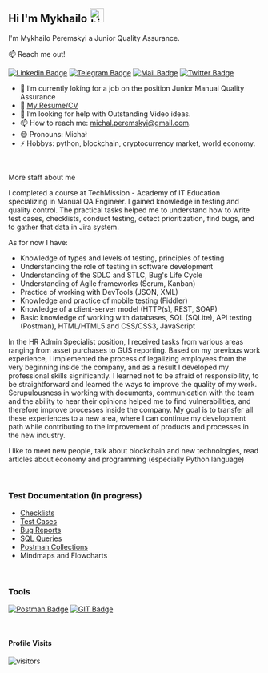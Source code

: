 ## Hi I'm Mykhailo <img src="https://user-images.githubusercontent.com/1303154/88677602-1635ba80-d120-11ea-84d8-d263ba5fc3c0.gif" width="28px" height="28px" alt="hi">

I'm Mykhailo Peremskyi a Junior Quality Assurance.

:mailbox: Reach me out!

[![Linkedin Badge](https://img.shields.io/badge/-Mykhailo-0e76a8?style=flat&labelColor=0e76a8&logo=linkedin&logoColor=white)](https://www.linkedin.com/in/mykhailo-peremskyi/) [![Telegram Badge](https://img.shields.io/badge/-@peremm-1ca0f1?style=flat&labelColor=1ca0f1&logo=telegram&logoColor=white&link)](https://t.me/peremm) [![Mail Badge](https://img.shields.io/badge/-michal.peremskyi-c0392b?style=flat&labelColor=c0392b&logo=gmail&logoColor=white)](mailto:michal.peremskyi@gmail.com) [![Twitter Badge](https://img.shields.io/badge/-@mperemm-1ca0f1?style=flat&labelColor=1ca0f1&logo=twitter&logoColor=white&link=https://twitter.com/Ipenywis)](https://twitter.com/mperemm) 

<!-- TODO: Add last video link -->

- 🔭 I’m currently loking for a job on the position Junior Manual Quality Assurance
- :paperclip: [My Resume/CV](https://github.com/mperemskyi/mperemskyi/blob/main/resume/CV_Mykhailo%20Peremskyi.pdf)
- 🤔 I’m looking for help with Outstanding Video ideas.
- 📫 How to reach me: michal.peremskyi@gmail.com.
- 😄 Pronouns: Michał 
- ⚡ Hobbys: python, blockchain, cryptocurrency market, world economy.

</br>

More staff about me

I completed a course at TechMission - Academy of IT Education specializing in Manual QA Engineer. 
I gained knowledge in testing and quality control. The practical tasks helped me to understand how to write test cases, checklists, conduct testing, detect prioritization, find bugs, and to gather that data in Jira system.</br>

As for now I have:

* Knowledge of types and levels of testing, principles of testing
* Understanding the role of testing in software development
* Understanding of the SDLC and STLC, Bug's Life Cycle
* Understanding of Agile frameworks (Scrum, Kanban)
* Practice of working with DevTools (JSON, XML)
* Knowledge and practice of mobile testing (Fiddler)
* Knowledge of a client-server model (HTTP(s), REST, SOAP)
* Basic knowledge of working with databases, SQL (SQLite), API testing (Postman), HTML/HTML5 and CSS/CSS3, JavaScript

In the HR Admin Specialist position, I received tasks from various areas ranging from asset purchases to GUS reporting. Based on my previous work experience, I implemented the process of legalizing employees from the very beginning inside the company, and as a result I developed my professional skills significantly. I learned not to be afraid of responsibility, to be straightforward and learned the ways to improve the quality of my work. Scrupulousness in working with documents, communication with the team and the ability to hear their opinions helped me to find vulnerabilities, and therefore improve processes inside the company. 
My goal is to transfer all these experiences to a new area, where I can continue my development path while contributing to the improvement of products and processes in the new industry. 

I like to meet new people, talk about blockchain and new technologies, read articles about economy and programming (especially Python language)

</br>

### Test Documentation (in progress)

* [Checklists](https://github.com/mperemskyi/checklists)
* [Test Cases](https://github.com/mperemskyi/test-cases)
* [Bug Reports](https://github.com/mperemskyi/bug-reports)
* [SQL Queries](https://github.com/mperemskyi/sql-queries)
* [Postman Collections](https://github.com/mperemskyi/postman-collections)
* Mindmaps and Flowcharts

</br>

### Tools

<!-- TODO: Make technologies links takes you to repositories -->

[![Postman Badge](https://img.shields.io/badge/-Postman-EF5B25?style=for-the-badge&labelColor=black&logo=postman&logoColor=EF5B25)](#) [![GIT Badge](https://img.shields.io/badge/-Git-FE5000?style=for-the-badge&labelColor=black&logo=git&logoColor=F1502F)](#)


</br>

#### Profile Visits 

![visitors](https://visitor-badge.glitch.me/badge?page_id=mperemskyi.mperemskyi)

